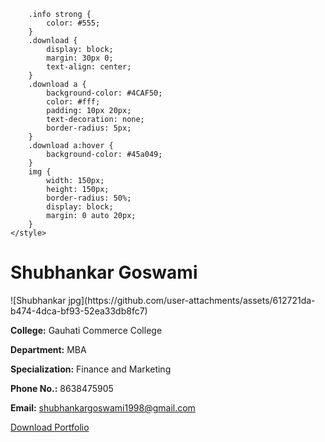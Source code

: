 <!DOCTYPE html>
<html lang="en">
<head>
    <meta charset="UTF-8">
    <meta name="viewport" content="width=device-width, initial-scale=1.0">
   
        .info strong {
            color: #555;
        }
        .download {
            display: block;
            margin: 30px 0;
            text-align: center;
        }
        .download a {
            background-color: #4CAF50;
            color: #fff;
            padding: 10px 20px;
            text-decoration: none;
            border-radius: 5px;
        }
        .download a:hover {
            background-color: #45a049;
        }
        img {
            width: 150px;
            height: 150px;
            border-radius: 50%;
            display: block;
            margin: 0 auto 20px;
        }
    </style>
</head>
<body>
    <div class="container">
        <h1>Shubhankar Goswami</h1>
       ![Shubhankar jpg](https://github.com/user-attachments/assets/612721da-b474-4dca-bf93-52ea33db8fc7)
        <div class="info">
            <p><strong>College:</strong> Gauhati Commerce College</p>
            <p><strong>Department:</strong> MBA</p>
            <p><strong>Specialization:</strong> Finance and Marketing</p>
            <p><strong>Phone No.:</strong> 8638475905</p>
            <p><strong>Email:</strong> <a href="mailto:shubhankargoswami1998@gmail.com">shubhankargoswami1998@gmail.com</a></p>
        </div>
        <div class="download">
            <a href="Shubhankar_Goswami_Portfolio.html" download>Download Portfolio</a>
        </div>
    </div>
</body>
</html>

